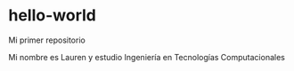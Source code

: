 # hello-world
Mi primer repositorio

Mi nombre es Lauren y estudio Ingeniería en Tecnologías Computacionales
